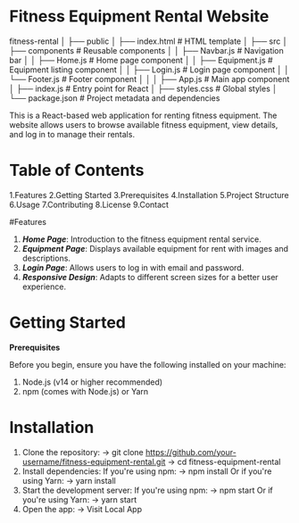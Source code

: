 # Fitness Equipment Rental Website

fitness-rental
│
├── public
│   ├── index.html           # HTML template
│
├── src
│   ├── components           # Reusable components
│   │   ├── Navbar.js        # Navigation bar
│   │   ├── Home.js          # Home page component
│   │   ├── Equipment.js     # Equipment listing component
│   │   ├── Login.js         # Login page component
│   │   └── Footer.js        # Footer component
│   │
│   ├── App.js               # Main app component
│   ├── index.js             # Entry point for React
│   ├── styles.css           # Global styles
│
└── package.json             # Project metadata and dependencies


This is a React-based web application for renting fitness equipment. The website allows users to browse available fitness equipment, view details, and log in to manage their rentals.

# Table of Contents

1.Features
2.Getting Started
3.Prerequisites
4.Installation
5.Project Structure
6.Usage
7.Contributing
8.License
9.Contact

#Features

1. ***Home Page***: Introduction to the fitness equipment rental service.
2. ***Equipment Page***: Displays available equipment for rent with images and descriptions.
3. ***Login Page***: Allows users to log in with email and password.
4. ***Responsive Design***: Adapts to different screen sizes for a better user experience.

# Getting Started
**Prerequisites**

Before you begin, ensure you have the following installed on your machine:

1. Node.js (v14 or higher recommended)
2. npm (comes with Node.js) or Yarn

# Installation

1. Clone the repository:
         -> git clone https://github.com/your-username/fitness-equipment-rental.git
         -> cd fitness-equipment-rental
2. Install dependencies:
         If you're using npm:
         -> npm install
         Or if you're using Yarn:
         -> yarn install
3. Start the development server:
        If you're using npm:
        -> npm start 
        Or if you're using Yarn:
        -> yarn start
4. Open the app:
      -> Visit Local App   
   
